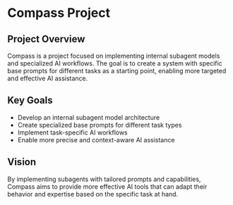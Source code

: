 # Compass Project

## Project Overview

Compass is a project focused on implementing internal subagent models and specialized AI workflows. The goal is to create a system with specific base prompts for different tasks as a starting point, enabling more targeted and effective AI assistance.

## Key Goals

- Develop an internal subagent model architecture
- Create specialized base prompts for different task types
- Implement task-specific AI workflows
- Enable more precise and context-aware AI assistance

## Vision

By implementing subagents with tailored prompts and capabilities, Compass aims to provide more effective AI tools that can adapt their behavior and expertise based on the specific task at hand.
